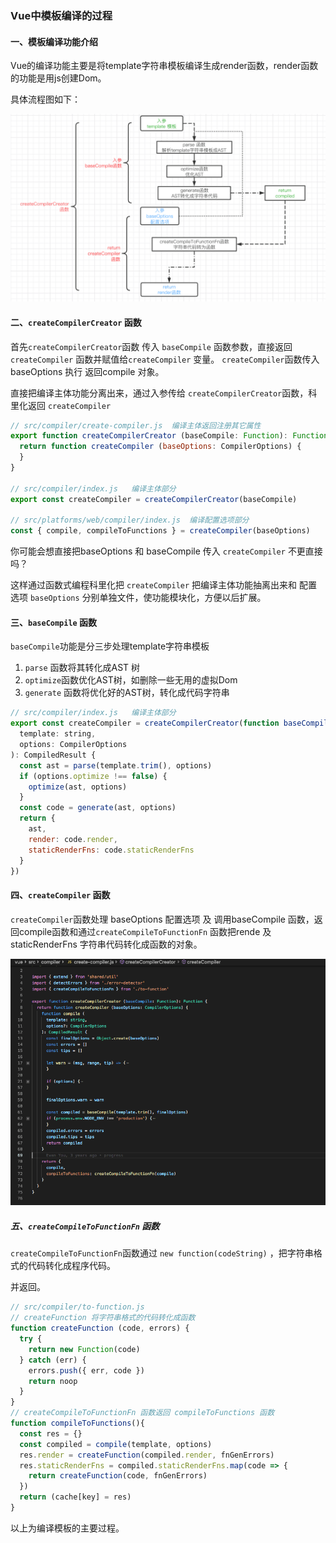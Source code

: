 ### Vue中模板编译的过程

#### 一、模板编译功能介绍

Vue的编译功能主要是将template字符串模板编译生成render函数，render函数的功能是用js创建Dom。

具体流程图如下：

![image-20200928013649095](../../../../../image/image-20200928013649095.png)

#### 二、`createCompilerCreator` 函数

首先`createCompilerCreator`函数 传入 `baseCompile` 函数参数，直接返回 `createCompiler` 函数并赋值给`createCompiler` 变量。 `createCompiler`函数传入 baseOptions 执行 返回compile 对象。

直接把编译主体功能分离出来，通过入参传给 `createCompilerCreator`函数，科里化返回 `createCompiler`

```javascript
// src/compiler/create-compiler.js  编译主体返回注册其它属性
export function createCompilerCreator (baseCompile: Function): Function {
  return function createCompiler (baseOptions: CompilerOptions) {
  }
}

// src/compiler/index.js   编译主体部分
export const createCompiler = createCompilerCreator(baseCompile)

// src/platforms/web/compiler/index.js  编译配置选项部分
const { compile, compileToFunctions } = createCompiler(baseOptions)
```

你可能会想直接把baseOptions 和 baseCompile 传入 ``createCompiler`` 不更直接吗？

这样通过函数式编程科里化把 `createCompiler` 把编译主体功能抽离出来和 配置选项 `baseOptions` 分别单独文件，使功能模块化，方便以后扩展。

#### 三、`baseCompile` 函数

`baseCompile`功能是分三步处理template字符串模板

1. `parse` 函数将其转化成AST 树
2. `optimize`函数优化AST树，如删除一些无用的虚拟Dom
3. `generate` 函数将优化好的AST树，转化成代码字符串

```javascript
// src/compiler/index.js   编译主体部分
export const createCompiler = createCompilerCreator(function baseCompile (
  template: string,
  options: CompilerOptions
): CompiledResult {
  const ast = parse(template.trim(), options)
  if (options.optimize !== false) {
    optimize(ast, options)
  }
  const code = generate(ast, options)
  return {
    ast,
    render: code.render,
    staticRenderFns: code.staticRenderFns
  }
})
```

#### 四、`createCompiler` 函数

`createCompiler`函数处理 baseOptions 配置选项 及  调用baseCompile 函数，返回compile函数和通过`createCompileToFunctionFn` 函数把rende 及 staticRenderFns 字符串代码转化成函数的对象。

![image-20200928145650413](../../../../../image/image-20200928145650413.png)

##### 五、`createCompileToFunctionFn` 函数

`createCompileToFunctionFn`函数通过 `new function(codeString)` ，把字符串格式的代码转化成程序代码。

并返回。

```javascript
// src/compiler/to-function.js
// createFunction 将字符串格式的代码转化成函数
function createFunction (code, errors) {
  try {
    return new Function(code)
  } catch (err) {
    errors.push({ err, code })
    return noop
  }
}
// createCompileToFunctionFn 函数返回 compileToFunctions 函数
function compileToFunctions(){
  const res = {}
  const compiled = compile(template, options)
  res.render = createFunction(compiled.render, fnGenErrors)
  res.staticRenderFns = compiled.staticRenderFns.map(code => {
    return createFunction(code, fnGenErrors)
  })
  return (cache[key] = res)
}
```

以上为编译模板的主要过程。